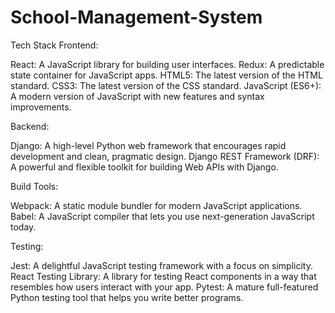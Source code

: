 # School-Management-System
Tech Stack
Frontend:

React: A JavaScript library for building user interfaces.
Redux: A predictable state container for JavaScript apps.
HTML5: The latest version of the HTML standard.
CSS3: The latest version of the CSS standard.
JavaScript (ES6+): A modern version of JavaScript with new features and syntax improvements.

Backend:

Django: A high-level Python web framework that encourages rapid development and clean, pragmatic design.
Django REST Framework (DRF): A powerful and flexible toolkit for building Web APIs with Django.

Build Tools:

Webpack: A static module bundler for modern JavaScript applications.
Babel: A JavaScript compiler that lets you use next-generation JavaScript today.

Testing:

Jest: A delightful JavaScript testing framework with a focus on simplicity.
React Testing Library: A library for testing React components in a way that resembles how users interact with your app.
Pytest: A mature full-featured Python testing tool that helps you write better programs.
